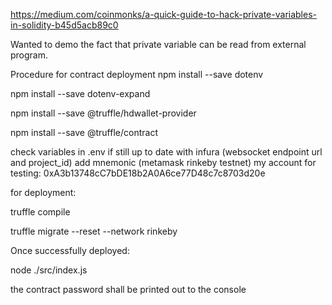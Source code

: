 https://medium.com/coinmonks/a-quick-guide-to-hack-private-variables-in-solidity-b45d5acb89c0

Wanted to demo the fact that private variable can be read from external program.

Procedure for contract deployment
npm install --save dotenv

npm install --save dotenv-expand

npm install --save @truffle/hdwallet-provider

npm install --save @truffle/contract

check variables in .env if still up to date with infura (websocket endpoint url and project_id)
add mnemonic (metamask rinkeby testnet) my account for testing: 0xA3b13748cC7bDE18b2A0A6ce77D48c7c8703d20e

for deployment:

truffle compile

truffle migrate --reset --network rinkeby 

Once successfully deployed:

node ./src/index.js

the contract password shall be printed out to the console
